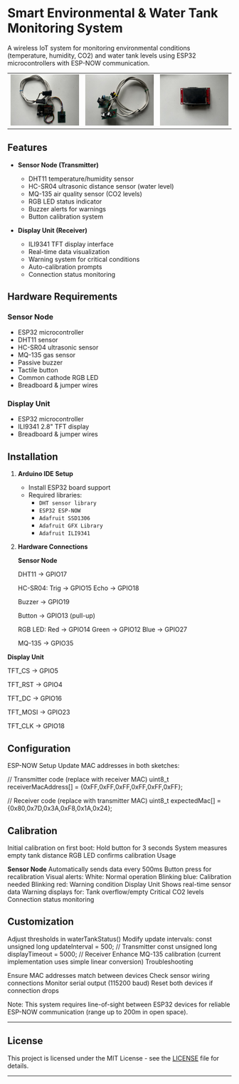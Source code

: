 # Smart Environmental & Water Tank Monitoring System

A wireless IoT system for monitoring environmental conditions (temperature, humidity, CO2) and water tank levels using ESP32 microcontrollers with ESP-NOW communication.


<table>
  <tr>
    <td><img src="IMG/IMG_7672.jpeg" width="250"></td>
    <td><img src="IMG/IMG_7670.jpeg" width="250"></td>
    <td><img src="IMG/IMG_7669.jpeg" width="250"></td>
  </tr>
</table>


## Features
- **Sensor Node (Transmitter)**
  - DHT11 temperature/humidity sensor
  - HC-SR04 ultrasonic distance sensor (water level)
  - MQ-135 air quality sensor (CO2 levels)
  - RGB LED status indicator
  - Buzzer alerts for warnings
  - Button calibration system

- **Display Unit (Receiver)**
  - ILI9341 TFT display interface
  - Real-time data visualization
  - Warning system for critical conditions
  - Auto-calibration prompts
  - Connection status monitoring

## Hardware Requirements

### Sensor Node
- ESP32 microcontroller
- DHT11 sensor
- HC-SR04 ultrasonic sensor
- MQ-135 gas sensor
- Passive buzzer
- Tactile button
- Common cathode RGB LED
- Breadboard & jumper wires

### Display Unit
- ESP32 microcontroller
- ILI9341 2.8" TFT display
- Breadboard & jumper wires

## Installation

1. **Arduino IDE Setup**
   - Install ESP32 board support
   - Required libraries:
     - `DHT sensor library`
     - `ESP32 ESP-NOW`
     - `Adafruit SSD1306`
     - `Adafruit GFX Library`
     - `Adafruit ILI9341`

2. **Hardware Connections**

   **Sensor Node**
   
   DHT11      -> GPIO17
   
   HC-SR04:
     Trig     -> GPIO15
     Echo     -> GPIO18
   
   Buzzer     -> GPIO19
   
   Button     -> GPIO13 (pull-up)
   
   RGB LED:
     Red      -> GPIO14
     Green    -> GPIO12
     Blue     -> GPIO27
   
   MQ-135     -> GPIO35


 **Display Unit**

TFT_CS     -> GPIO5

TFT_RST    -> GPIO4

TFT_DC     -> GPIO16

TFT_MOSI   -> GPIO23

TFT_CLK    -> GPIO18


## Configuration

ESP-NOW Setup
Update MAC addresses in both sketches:

// Transmitter code (replace with receiver MAC)
uint8_t receiverMacAddress[] = {0xFF,0xFF,0xFF,0xFF,0xFF,0xFF};

// Receiver code (replace with transmitter MAC)
uint8_t expectedMac[] = {0x80,0x7D,0x3A,0xF8,0x1A,0x24};



## Calibration

Initial calibration on first boot:
Hold button for 3 seconds
System measures empty tank distance
RGB LED confirms calibration
Usage

**Sensor Node**
Automatically sends data every 500ms
Button press for recalibration
Visual alerts:
White: Normal operation
Blinking blue: Calibration needed
Blinking red: Warning condition
Display Unit
Shows real-time sensor data
Warning displays for:
Tank overflow/empty
Critical CO2 levels
Connection status monitoring

## Customization

Adjust thresholds in waterTankStatus()
Modify update intervals:
const unsigned long updateInterval = 500;  // Transmitter
const unsigned long displayTimeout = 5000; // Receiver
Enhance MQ-135 calibration (current implementation uses simple linear conversion)
Troubleshooting

Ensure MAC addresses match between devices
Check sensor wiring connections
Monitor serial output (115200 baud)
Reset both devices if connection drops

Note: This system requires line-of-sight between ESP32 devices for reliable ESP-NOW communication (range up to 200m in open space).


______________________________


## License
This project is licensed under the MIT License - see the [LICENSE](LICENSE.md) file for details.


______________________________



